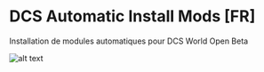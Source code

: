 # DCS Automatic Install Mods [FR]
Installation de modules automatiques pour DCS World Open Beta

![alt text](https://cdn.discordapp.com/attachments/1012360405147987999/1024391029752873052/unknown.png)
